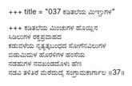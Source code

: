 +++
title = "037 ಕಡಿತಲೆಯ ಮಿಞ್ಚುಗಳ"

+++
ಕಡಿತಲೆಯ ಮಿಂಚುಗಳ ಹೊಯ್ಲಿನ  
ಸಿಡಿಲುಗಳ ರಕ್ತಪ್ರವಾಹದ  
ಕಡುವಳೆಯ ನೃತ್ಯತ್ಕಬಂಧದ ಸೋಗೆನವಿಲುಗಳ  
ಬಿಡುಮಿದುಳ ಹೊರಳಿಗಳ ಹಂಸೆಯ  
ನಡಹುಗಳ ನವಖಂಡದೊಳು ಹೆಣ  
ನಡವಿ ತಳಿತಿರೆ ಮೆರೆದುದೈ ಸಂಗ್ರಾಮಕಾರ್ಗಾಲ      ॥37॥